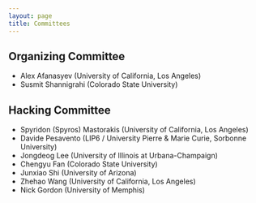```yaml
---
layout: page
title: Committees
---
```


## Organizing Committee

- Alex Afanasyev (University of California, Los Angeles)
- Susmit Shannigrahi (Colorado State University)

## Hacking Committee

- Spyridon (Spyros) Mastorakis (University of California, Los Angeles)
- Davide Pesavento (LIP6 / University Pierre & Marie Curie, Sorbonne University)
- Jongdeog Lee (University of Illinois at Urbana-Champaign)
- Chengyu Fan (Colorado State University)
- Junxiao Shi (University of Arizona)
- Zhehao Wang (University of California, Los Angeles)
- Nick Gordon (University of Memphis)
